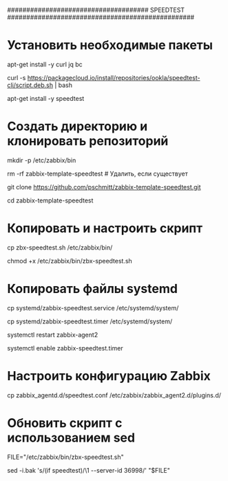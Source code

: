 ##################################### SPEEDTEST #################################################
# Установить необходимые пакеты
apt-get install -y curl jq bc

curl -s https://packagecloud.io/install/repositories/ookla/speedtest-cli/script.deb.sh | bash

apt-get install -y speedtest
# Создать директорию и клонировать репозиторий
mkdir -p /etc/zabbix/bin

rm -rf zabbix-template-speedtest  # Удалить, если существует

git clone https://github.com/pschmitt/zabbix-template-speedtest.git

cd zabbix-template-speedtest


# Копировать и настроить скрипт
cp zbx-speedtest.sh /etc/zabbix/bin/

chmod +x /etc/zabbix/bin/zbx-speedtest.sh

# Копировать файлы systemd

cp systemd/zabbix-speedtest.service /etc/systemd/system/

cp systemd/zabbix-speedtest.timer /etc/systemd/system/

systemctl restart zabbix-agent2

systemctl enable zabbix-speedtest.timer

# Настроить конфигурацию Zabbix

cp zabbix_agentd.d/speedtest.conf /etc/zabbix/zabbix_agent2.d/plugins.d/

# Обновить скрипт с использованием sed

FILE="/etc/zabbix/bin/zbx-speedtest.sh"

sed -i.bak 's/\(if speedtest\)/\1 --server-id 36998/' "$FILE"
